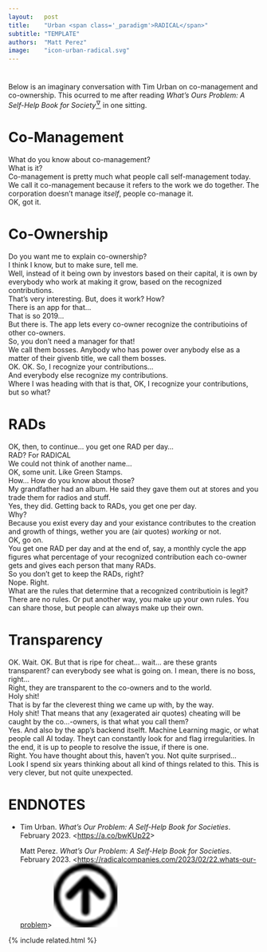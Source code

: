 ```yaml
---
layout:   post
title:    "Urban <span class='_paradigm'>RADICAL</span>"
subtitle: "TEMPLATE"
authors:  "Matt Perez"
image:    "icon-urban-radical.svg"
---
```


<div style="display:none;">
 <p>An imaginary conversation with Tim Urban on co-management and co-ownership.</p>
</div>

<h1></h1>
 <p>Below is an imaginary conversation with Tim Urban on co-management and co-ownership. This ocurred to me after reading <em>What&rsquo;s Ours Problem: A Self-Help Book for Society</em><a href="#en01"><sup id="bm01">&hairsp;&nabla;&hairsp;</sup></a> in one sitting.</p>

<h1>Co-Management</h1>
 <div class="_quotespan">What do you know about co-management?</div>
 <div class="_quotespan">What is it?</div>
 <div class="_quotespan">Co-management is pretty much what people call self-management today. We call it co-management because it refers to the work we do together. The corporation doesn&rsquo;t manage it<em>self</em>, people co-manage it.</div>
 <div class="_quotespan">OK, got it.</div>

<h1>Co-Ownership</h1>
 <div class="_quotespan">Do you want me to explain co-ownership?</div>
 <div class="_quotespan">I think I know, but to make sure, tell me.</div>
 <div class="_quotespan">Well, instead of it being own by investors based on their capital, it is own by everybody who work at making it grow, based on the recognized contributions.</div>
 <div class="_quotespan">That&rsquo;s very interesting. But, does it work? How?</div>
 <div class="_quotespan">There is an app for that&hellip;</div>
 <div class="_quotespan">That is so 2019&hellip;</div>
 <div class="_quotespan">But there is. The app lets every co-owner recognize the contributioins of other co-owners.</div>
 <div class="_quotespan">So, you don&rsquo;t need a manager for that!</div>
 <div class="_quotespan">We call them bosses. Anybody who has power over anybody else as a matter of their givenb title, we call them bosses.</div>
 <div class="_quotespan">OK. OK. So, I recognize your contributions&hellip;</div>
 <div class="_quotespan">And everybody else recognize my contributions.</div>
 <div class="_quotespan">Where I was heading with that is that, OK, I recognize your contributions, but so what?</div>

<h1><span class="_paradigm">RAD</spa>s</h1>
 <div class="_quotespan">OK, then, to continue&hellip; you get one <span class="_paradigm">RAD</spa> per day&hellip;</div>
 <div class="_quotespan">RAD? For <span class="_paradigm">RADICAL</spa></div>
 <div class="_quotespan">We could not think of another name&hellip;</div>
 <div class="_quotespan">OK, some unit. Like Green Stamps.</div>
 <div class="_quotespan">How&hellip; How do you know about those?</div>
 <div class="_quotespan">My grandfather had an album. He said they gave them out at stores and you trade them for radios and stuff.</div>
 <div class="_quotespan">Yes, they did. Getting back to RADs, you get one per day.</div>
 <div class="_quotespan">Why?</div>
 <div class="_quotespan">Because you exist every day and your existance contributes to the creation and growth of things, wether you are (air quotes) <em>working</em> or not.</div>
 <div class="_quotespan">OK, go on.</div>
 <div class="_quotespan">You get one RAD per day and at the end of, say, a monthly cycle the app figures what percentage of your recognized contribution each co-owner gets and gives  each person that many RADs.</div>
 <div class="_quotespan">So you don&rsquo;t get to keep the <span class="_paradigm">RAD</spa>s, right?</div>
 <div class="_quotespan">Nope. Right.</div>
 <div class="_quotespan">What are the rules that determine that a recognized contributioin is legit?</div>
 <div class="_quotespan">There are no rules. Or put another way, you make up your own rules. You can share those, but people can always make up their own.</div>

<h1>Transparency</h1>
 <div class="_quotespan">OK. Wait. OK. But that is ripe for cheat&hellip; wait&hellip; are these grants transparent? can everybody see what is going on. I mean, there is no boss, right&hellip;</div>
 <div class="_quotespan">Right, they are transparent to the co-owners and to the world.</div>
 <div class="_quotespan">Holy shit!</div>
 <div class="_quotespan">That is by far the cleverest thing we came up with, by the way.</div>
 <div class="_quotespan">Holy shit! That means that any (exagerated air quotes) cheating will be caught by the co&hellip;-owners, is that what you call them?</div>
 <div class="_quotespan">Yes. And also by the app&rsquo;s backend itselft. Machine Learning magic, or what people call AI today. Theyt can constantly look for and flag irregularities. In the end, it is up to people to resolve the issue, if there is one.</div>
 <div class="_quotespan">Right. You have thought about this, haven&rsquo;t you. Not quite surprised&hellip;</div>
 <div class="_quotespan">Look I spend six years thinking about all kind of things related to this. This is very clever, but not quite unexpected.</div>

<h1 class="_section">ENDNOTES</h1>
 <ul>
  <li id="en01">
   <p class="_list-item">
    Tim Urban.
    <em>What&rsquo;s Our Problem: A Self-Help Book for Societies</em>.
    February 2023.
    &lt;<a href="https://a.co/bwKUp22" target="_blank">https://a.co/bwKUp22</a>&gt;
   </p>
   <p class="_list-item">
    Matt Perez.
    <em>What&rsquo;s Our Problem: A Self-Help Book for Societies</em>.
    February 2023.
    &lt;<a href="https://radicalcompanies.com/2023/02/22.whats-our-problem" target="_blank">https://radicalcompanies.com/2023/02/22.whats-our-problem</a>&gt;
    <a class="_uparrow" href="#bm01"><img src="/assets/img/arrow-up-icon.png"></a>
   </p>
  </li>
 </ul>

{% include related.html %}

